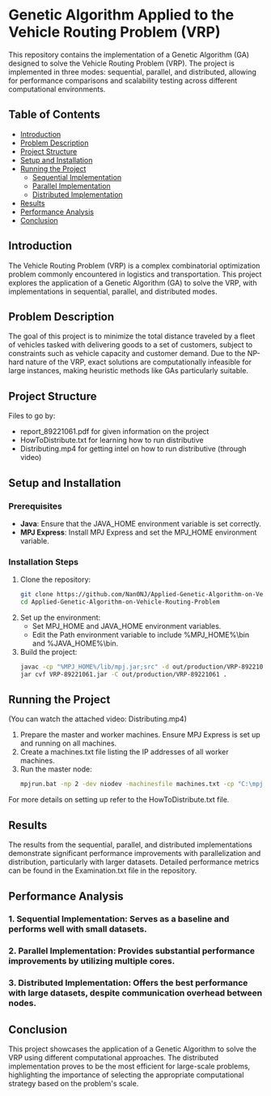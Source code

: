 # Genetic Algorithm Applied to the Vehicle Routing Problem (VRP)

This repository contains the implementation of a Genetic Algorithm (GA) designed to solve the Vehicle Routing Problem (VRP). The project is implemented in three modes: sequential, parallel, and distributed, allowing for performance comparisons and scalability testing across different computational environments.

## Table of Contents

- [Introduction](#introduction)
- [Problem Description](#problem-description)
- [Project Structure](#project-structure)
- [Setup and Installation](#setup-and-installation)
- [Running the Project](#running-the-project)
  - [Sequential Implementation](#sequential-implementation)
  - [Parallel Implementation](#parallel-implementation)
  - [Distributed Implementation](#distributed-implementation)
- [Results](#results)
- [Performance Analysis](#performance-analysis)
- [Conclusion](#conclusion)

## Introduction

The Vehicle Routing Problem (VRP) is a complex combinatorial optimization problem commonly encountered in logistics and transportation. This project explores the application of a Genetic Algorithm (GA) to solve the VRP, with implementations in sequential, parallel, and distributed modes.

## Problem Description

The goal of this project is to minimize the total distance traveled by a fleet of vehicles tasked with delivering goods to a set of customers, subject to constraints such as vehicle capacity and customer demand. Due to the NP-hard nature of the VRP, exact solutions are computationally infeasible for large instances, making heuristic methods like GAs particularly suitable.

## Project Structure
Files to go by:
- report_89221061.pdf for given information on the project
- HowToDistribute.txt for learning how to run distributive
- Distributing.mp4 for getting intel on how to run distributive (through video)


## Setup and Installation

### Prerequisites

- **Java**: Ensure that the JAVA_HOME environment variable is set correctly.
- **MPJ Express**: Install MPJ Express and set the MPJ_HOME environment variable.

### Installation Steps

1. Clone the repository:
   ```bash
   git clone https://github.com/Nan0NJ/Applied-Genetic-Algorithm-on-Vehicle-Routing-Problem.git
   cd Applied-Genetic-Algorithm-on-Vehicle-Routing-Problem
   ```
2. Set up the environment:
   - Set MPJ_HOME and JAVA_HOME environment variables.
   - Edit the Path environment variable to include %MPJ_HOME%\bin and %JAVA_HOME%\bin.
3. Build the project:
   ```bash
   javac -cp "%MPJ_HOME%/lib/mpj.jar;src" -d out/production/VRP-89221061 src/main/java/distributed/Master.java src/main/java/distributed/Worker.java src/main/java/main_components/*.java
   jar cvf VRP-89221061.jar -C out/production/VRP-89221061 .
   ```
## Running the Project
(You can watch the attached video: Distributing.mp4)
1. Prepare the master and worker machines. Ensure MPJ Express is set up and running on all machines.
2. Create a machines.txt file listing the IP addresses of all worker machines.
3. Run the master node:
   ```bash
   mpjrun.bat -np 2 -dev niodev -machinesfile machines.txt -cp "C:\mpj\lib\mpj.jar;C:\VRP-89221061\out\production\VRP-89221061" main.java.distributed.Master
   ```
For more details on setting up refer to the HowToDistribute.txt file.

## Results
The results from the sequential, parallel, and distributed implementations demonstrate significant performance improvements with parallelization and distribution, particularly with larger datasets. Detailed performance metrics can be found in the Examination.txt file in the repository.

## Performance Analysis
### 1. Sequential Implementation: Serves as a baseline and performs well with small datasets.
### 2. Parallel Implementation: Provides substantial performance improvements by utilizing multiple cores.
### 3. Distributed Implementation: Offers the best performance with large datasets, despite communication overhead between nodes.

## Conclusion
This project showcases the application of a Genetic Algorithm to solve the VRP using different computational approaches. The distributed implementation proves to be the most efficient for large-scale problems, highlighting the importance of selecting the appropriate computational strategy based on the problem's scale.
